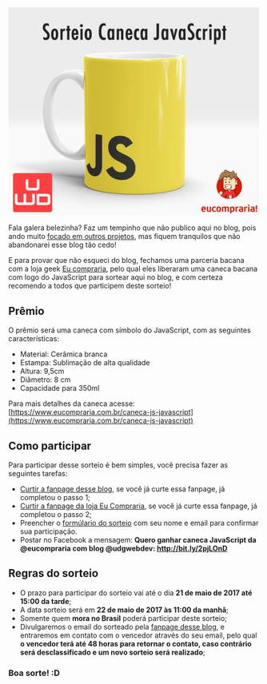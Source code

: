 ![Sorteio de caneca em parceria com a Eu compraria](/images/caneca-javascript.jpg "Sorteio de caneca em parceria com a Eu compraria")

Fala galera belezinha? Faz um tempinho que não publico aqui no blog, pois ando muito [focado em outros projetos](https://watchcoins.net), mas fiquem tranquilos que não abandonarei esse blog tão cedo!

E para provar que não esqueci do blog, fechamos uma parceria bacana com a loja geek [Eu compraria](https://www.eucompraria.com.br), pelo qual eles liberaram uma caneca bacana com logo do JavaScript para sortear aqui no blog, e com certeza recomendo a todos que participem deste sorteio!

## Prêmio

O prêmio será uma caneca com símbolo do JavaScript, com as seguintes características:

* Material: Cerâmica branca
* Estampa: Sublimação de alta qualidade
* Altura: 9,5cm
* Diâmetro: 8 cm
* Capacidade para 350ml

Para mais detalhes da caneca acesse: [https://www.eucompraria.com.br/caneca-js-javascript](https://www.eucompraria.com.br/caneca-js-javascript)

## Como participar

Para participar desse sorteio é bem simples, você precisa fazer as seguintes tarefas:

* [Curtir a fanpage desse blog](https://www.facebook.com/udgwebdev), se você já curte essa fanpage, já completou o passo 1;
* [Curtir a fanpage da loja Eu Compraria](https://www.facebook.com/eucompraria), se você já curte essa fanpage, já completou o passo 2;
* Preencher o [formúlario do sorteio](https://www.eucompraria.com.br/pagina/promocao-caneca-javascript.html) com seu nome e email para confirmar sua participação.
* Postar no Facebook a mensagem: **Quero ganhar caneca JavaScript da @eucompraria com blog @udgwebdev: http://bit.ly/2pjLOnD**

## Regras do sorteio

* O prazo para participar do sorteio vai até o dia **21 de maio de 2017 até 15:00 da tarde**;
* A data sorteio será em **22 de maio de 2017 às 11:00 da manhã**;
* Somente quem **mora no Brasil** poderá participar deste sorteio;
* Divulgaremos o email do sorteado pela [fanpage desse blog](https://www.facebook.com/udgwebdev), e entraremos em contato com o vencedor através do seu email, pelo qual **o vencedor terá até 48 horas para retornar o contato, caso contrário será desclassificado e um novo sorteio será realizado**;

### Boa sorte! :D